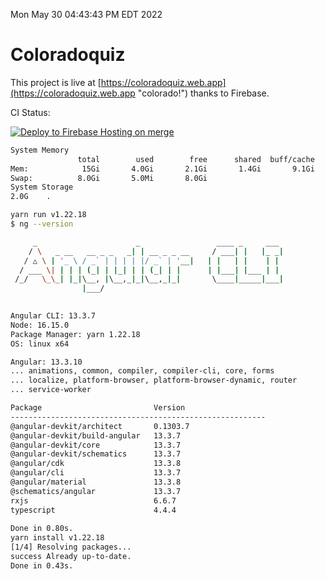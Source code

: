 Mon May 30 04:43:43 PM EDT 2022

# Coloradoquiz


This project is live at [https://coloradoquiz.web.app](https://coloradoquiz.web.app "colorado!") thanks to Firebase.

CI Status: 

[![Deploy to Firebase Hosting on merge](https://github.com/teamkushal/coloradoquiz/actions/workflows/firebase-hosting-merge.yml/badge.svg)](https://github.com/teamkushal/coloradoquiz/actions/workflows/firebase-hosting-merge.yml)

```bash
System Memory
               total        used        free      shared  buff/cache   available
Mem:            15Gi       4.0Gi       2.1Gi       1.4Gi       9.1Gi       9.5Gi
Swap:          8.0Gi       5.0Mi       8.0Gi
System Storage
2.0G	.
```
```bash
yarn run v1.22.18
$ ng --version

     _                      _                 ____ _     ___
    / \   _ __   __ _ _   _| | __ _ _ __     / ___| |   |_ _|
   / △ \ | '_ \ / _` | | | | |/ _` | '__|   | |   | |    | |
  / ___ \| | | | (_| | |_| | | (_| | |      | |___| |___ | |
 /_/   \_\_| |_|\__, |\__,_|_|\__,_|_|       \____|_____|___|
                |___/
    

Angular CLI: 13.3.7
Node: 16.15.0
Package Manager: yarn 1.22.18
OS: linux x64

Angular: 13.3.10
... animations, common, compiler, compiler-cli, core, forms
... localize, platform-browser, platform-browser-dynamic, router
... service-worker

Package                         Version
---------------------------------------------------------
@angular-devkit/architect       0.1303.7
@angular-devkit/build-angular   13.3.7
@angular-devkit/core            13.3.7
@angular-devkit/schematics      13.3.7
@angular/cdk                    13.3.8
@angular/cli                    13.3.7
@angular/material               13.3.8
@schematics/angular             13.3.7
rxjs                            6.6.7
typescript                      4.4.4
    
Done in 0.80s.
yarn install v1.22.18
[1/4] Resolving packages...
success Already up-to-date.
Done in 0.43s.
```
